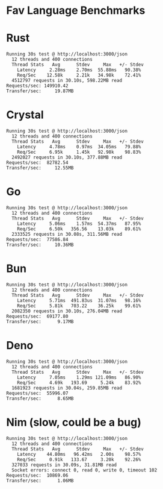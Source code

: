 # Fav Language Benchmarks

# Rust

```wrk -t12 -c400 -d30s -s post_json.lua http://localhost:3000/json
Running 30s test @ http://localhost:3000/json
  12 threads and 400 connections
  Thread Stats   Avg      Stdev     Max   +/- Stdev
    Latency     2.28ms    2.70ms  55.88ms   90.38%
    Req/Sec    12.58k     2.21k   34.98k    72.41%
  4512797 requests in 30.10s, 598.22MB read
Requests/sec: 149910.42
Transfer/sec:     19.87MB
```

# Crystal

```wrk -t12 -c400 -d30s -s post_json.lua http://localhost:3000/json
Running 30s test @ http://localhost:3000/json
  12 threads and 400 connections
  Thread Stats   Avg      Stdev     Max   +/- Stdev
    Latency     4.78ms    0.97ms  34.05ms   79.88%
    Req/Sec     6.95k     1.45k   92.98k    98.83%
  2492027 requests in 30.10s, 377.88MB read
Requests/sec:  82782.54
Transfer/sec:     12.55MB
```

# Go

```wrk -t12 -c400 -d30s -s post_json.lua http://localhost:3000/json
Running 30s test @ http://localhost:3000/json
  12 threads and 400 connections
  Thread Stats   Avg      Stdev     Max   +/- Stdev
    Latency     5.06ms    1.57ms  54.37ms   87.95%
    Req/Sec     6.50k   356.56    13.03k    89.61%
  2333525 requests in 30.08s, 311.56MB read
Requests/sec:  77586.84
Transfer/sec:     10.36MB
```

# Bun

```wrk -t12 -c400 -d30s -s post_json.lua http://localhost:3000/json
Running 30s test @ http://localhost:3000/json
  12 threads and 400 connections
  Thread Stats   Avg      Stdev     Max   +/- Stdev
    Latency     5.71ms  491.83us  31.07ms   98.16%
    Req/Sec     5.81k   703.22    36.25k    99.61%
  2082350 requests in 30.10s, 276.04MB read
Requests/sec:  69177.80
Transfer/sec:      9.17MB
```

# Deno

```wrk -t12 -c400 -d30s -s post_json.lua http://localhost:3000/json
Running 30s test @ http://localhost:3000/json
  12 threads and 400 connections
  Thread Stats   Avg      Stdev     Max   +/- Stdev
    Latency     7.05ms    1.29ms 121.09ms   86.90%
    Req/Sec     4.69k   193.69     5.24k    83.92%
  1681923 requests in 30.04s, 259.85MB read
Requests/sec:  55996.07
Transfer/sec:      8.65MB
```

# Nim (slow, could be a bug)

```wrk -t12 -c400 -d30s -s post_json.lua http://localhost:3000/json
Running 30s test @ http://localhost:3000/json
  12 threads and 400 connections
  Thread Stats   Avg      Stdev     Max   +/- Stdev
    Latency    44.80ms   96.42ms   2.00s    98.57%
    Req/Sec     0.91k   133.67     3.20k    92.26%
  327033 requests in 30.09s, 31.81MB read
  Socket errors: connect 0, read 0, write 0, timeout 102
Requests/sec:  10869.06
Transfer/sec:      1.06MB
```
